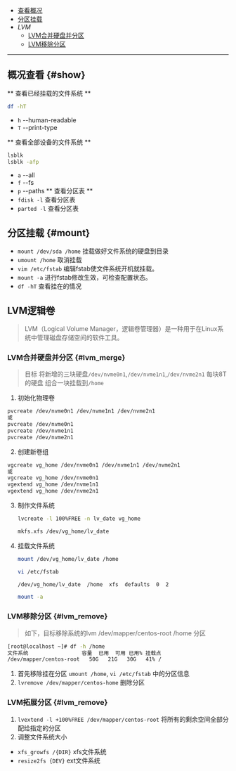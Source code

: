 - [查看概况](./FileSystem.md#show)
- [分区挂载](./FileSystem.md#mount)
- *LVM*
  - [LVM合并硬盘并分区](./FileSystem.md#lvm_merge)
  - [LVM移除分区](./FileSystem.md#lvm_remove)

---

## 概况查看 {#show}
** 查看已经挂载的文件系统 **
```bash
df -hT
``` 
- `h` --human-readable
- `T` --print-type

** 查看全部设备的文件系统 ** 
```bash
lsblk
lsblk -afp         
```
- `a` --all
- `f` --fs
- `p` --paths
** 查看分区表 ** 
- `fdisk -l` 查看分区表
- `parted -l` 查看分区表

## 分区挂载 {#mount}
- `mount /dev/sda /home` 挂载做好文件系统的硬盘到目录  
- `umount /home`   取消挂载
- `vim /etc/fstab` 编辑fstab使文件系统开机就挂载。
- `mount -a`       进行fstab修改生效，可检查配置状态。
- `df -hT` 查看挂在的情况

## LVM逻辑卷
> LVM（Logical Volume Manager，逻辑卷管理器）是一种用于在Linux系统中管理磁盘存储空间的软件工具。

### LVM合并硬盘并分区 {#lvm_merge}
> 目标 将新增的三块硬盘`/dev/nvme0n1`,`/dev/nvme1n1`,`/dev/nvme2n1` 每块8T的硬盘 组合一块挂载到`/home`

1. 初始化物理卷 
```bash
pvcreate /dev/nvme0n1 /dev/nvme1n1 /dev/nvme2n1
或
pvcreate /dev/nvme0n1 
pvcreate /dev/nvme1n1 
pvcreate /dev/nvme2n1
```
2. 创建新卷组
```bash
vgcreate vg_home /dev/nvme0n1 /dev/nvme1n1 /dev/nvme2n1
或
vgcreate vg_home /dev/nvme0n1 
vgextend vg_home /dev/nvme1n1 
vgextend vg_home /dev/nvme2n1
```
3. 制作文件系统
    ```bash
    lvcreate -l 100%FREE -n lv_date vg_home

    mkfs.xfs /dev/vg_home/lv_date
    ```
4. 挂载文件系统
    ```bash
    mount /dev/vg_home/lv_date /home

    vi /etc/fstab

    /dev/vg_home/lv_date  /home  xfs  defaults  0  2

    mount -a
    ```

### LVM移除分区 {#lvm_remove}
> 如下，目标移除系统的lvm /dev/mapper/centos-root /home 分区

```bash
[root@localhost ~]# df -h /home
文件系统                 容量  已用  可用 已用% 挂载点
/dev/mapper/centos-root   50G   21G   30G   41% /
```
1. 首先移除挂在分区 `umount /home`, `vi /etc/fstab` 中的分区信息
2. `lvremove /dev/mapper/centos-home` 删除分区

### LVM拓展分区 {#lvm_remove}

1. `lvextend -l +100%FREE /dev/mapper/centos-root` 将所有的剩余空间全部分配给指定的分区
2. 调整文件系统大小
  - `xfs_growfs /{DIR}` xfs文件系统
  - `resize2fs {DEV}` ext文件系统 
